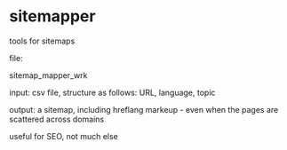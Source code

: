 # sitemapper
tools for sitemaps

file: 

sitemap_mapper_wrk

input: 
csv file, structure as follows: 
URL, language, topic 

output:
a sitemap, including hreflang markeup - even when the pages are scattered across domains 

useful for SEO, not much else 

